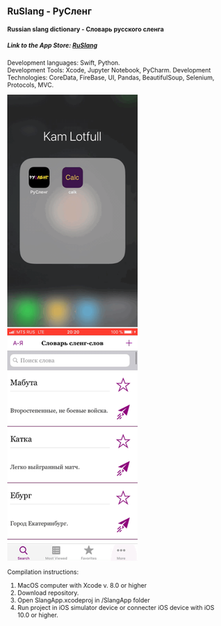 **RuSlang - РуСленг**
---
#### Russian slang dictionary - Словарь русского сленга
##### Link to the **App Store**: [RuSlang](https://itunes.apple.com/us/app/russian-slang-dictionary/id1280469135?mt=8)
Development languages: Swift, Python. <br>
Development Tools: Xcode, Jupyter Notebook, PyCharm.
Development Technologies: CoreData, FireBase, UI, Pandas, BeautifulSoup, Selenium, Protocols, MVC.


<img src="https://raw.githubusercontent.com/Lotfull/RuSlang-app/master/ScreenGifs/Image-2.gif" alt="Word Detail Screen" width="300"> <img src="https://raw.githubusercontent.com/Lotfull/RuSlang-app/master/ScreenGifs/Image-3.gif" alt="Main Screen" width="300"> 


Compilation instructions: <br>
1. MacOS computer with Xcode v. 8.0 or higher <br>
2. Download repository. <br>
3. Open SlangApp.xcodeproj in /SlangApp folder <br>
4. Run project in iOS simulator device or connecter iOS device with iOS 10.0 or higher.


